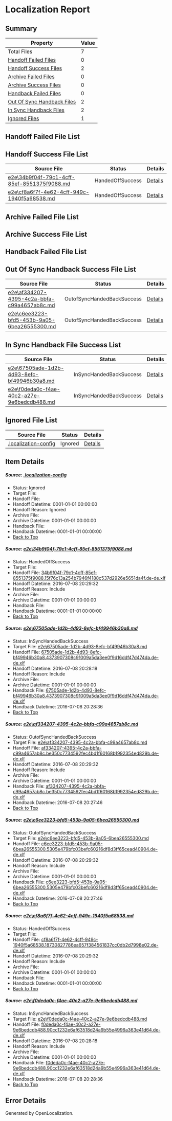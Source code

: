 # <a name='report-top'></a> Localization Report

## Summary
 Property | Value 
 -------- | ----- 
 Total Files | 7
[ Handoff Failed Files ](#handoff-failed-list)| 0
[ Handoff Success Files ](#handoff-success-list)| 2
[ Archive Failed Files ](#archive-failed-list)| 0
[ Archive Success Files ](#archive-success-list)| 0
[ Handback Failed Files ](#handback-failed-list)| 0
[ Out Of Sync Handback Files ](#outofsync-handback-success-list)| 2
[ In Sync Handback Files ](#insync-handback-success-list)| 2
[ Ignored Files ](#ignored-list)| 1

## <a name='handoff-failed-list'></a> Handoff Failed File List

## <a name='handoff-success-list'></a> Handoff Success File List
 Source File | Status | Details 
 ----------- | ------ | ------- 
 [e2e\34b9f04f-79c1-4cff-85ef-8551375f9088.md](https://github.com/OpenLocalizationTestOrg/oltest/blob/08984b8ecffdacaa0c566670b43bebb31be5e954/e2e/34b9f04f-79c1-4cff-85ef-8551375f9088.md) | HandedOffSuccess | [Details](#5196161ab75522b9ccc0fb552ea180577369d9391)
 [e2e\cf8a6f7f-4e62-4cff-949c-1940f5a68538.md](https://github.com/OpenLocalizationTestOrg/oltest/blob/8df96b33440e20f8a184e5cc0ab0bc7bb8d69dc6/e2e/cf8a6f7f-4e62-4cff-949c-1940f5a68538.md) | HandedOffSuccess | [Details](#018dabe75f10c8efd819bb3c0047a81c1aa0f8245)

## <a name='archive-failed-list'></a> Archive Failed File List

## <a name='archive-success-list'></a> Archive Success File List

## <a name='handback-failed-list'></a> Handback Failed File List

## <a name='outofsync-handback-success-list'></a> Out Of Sync Handback Success File List
 Source File | Status | Details 
 ----------- | ------ | ------- 
 [e2e\af334207-4395-4c2a-bbfa-c99a4657ab8c.md](https://github.com/OpenLocalizationTestOrg/oltest/blob/5239b1e24c773aff33fa4fd43b0e3fa037a58b72/e2e/af334207-4395-4c2a-bbfa-c99a4657ab8c.md) | OutofSyncHandedBackSuccess | [Details](#f2ebc4ba751f10d09db2486db06d876eaef387b73)
 [e2e\c6ee3223-bfd5-453b-9a05-6bea26555300.md](https://github.com/OpenLocalizationTestOrg/oltest/blob/5239b1e24c773aff33fa4fd43b0e3fa037a58b72/e2e/c6ee3223-bfd5-453b-9a05-6bea26555300.md) | OutofSyncHandedBackSuccess | [Details](#e59e63e97d0a9980b3fd1b4d2ed9979c404b74024)

## <a name='insync-handback-success-list'></a> In Sync Handback File Success List
 Source File | Status | Details 
 ----------- | ------ | ------- 
 [e2e\67505ade-1d2b-4d93-8efc-bf49946b30a8.md](https://github.com/OpenLocalizationTestOrg/oltest/blob/8d095f172cd477d61b305e55f1ed1dd98e995abe/e2e/67505ade-1d2b-4d93-8efc-bf49946b30a8.md) | InSyncHandedBackSuccess | [Details](#c990e1ae2ee6ad397e2799ad8e2055a48845cb102)
 [e2e\f0deda0c-f4ae-40c2-a27e-9e6bedcdb488.md](https://github.com/OpenLocalizationTestOrg/oltest/blob/8d095f172cd477d61b305e55f1ed1dd98e995abe/e2e/f0deda0c-f4ae-40c2-a27e-9e6bedcdb488.md) | InSyncHandedBackSuccess | [Details](#bbdec3f23ef53d3199ae2e26081ef67b942da5816)

## <a name='ignored-list'></a> Ignored File List
 Source File | Status | Details 
 ----------- | ------ | ------- 
 [.localization-config](https://github.com/OpenLocalizationTestOrg/oltest/blob/8df96b33440e20f8a184e5cc0ab0bc7bb8d69dc6/.localization-config) | Ignored | [Details](#3d4f252ac210baf56311d7e97dcc2db10974dbd20)

## Item Details
##### <a name='3d4f252ac210baf56311d7e97dcc2db10974dbd20'></a> Source: [.localization-config](https://github.com/OpenLocalizationTestOrg/oltest/blob/8df96b33440e20f8a184e5cc0ab0bc7bb8d69dc6/.localization-config)
* Status: Ignored
* Target File: 
* Handoff File: 
* Handoff Datetime: 0001-01-01 00:00:00
* Handoff Reason: Ignored
* Archive File: 
* Archive Datetime: 0001-01-01 00:00:00
* Handback File: 
* Handback Datetime: 0001-01-01 00:00:00
* [Back to Top](#report-top)

##### <a name='5196161ab75522b9ccc0fb552ea180577369d9391'></a> Source: [e2e\34b9f04f-79c1-4cff-85ef-8551375f9088.md](https://github.com/OpenLocalizationTestOrg/oltest/blob/08984b8ecffdacaa0c566670b43bebb31be5e954/e2e/34b9f04f-79c1-4cff-85ef-8551375f9088.md)
* Status: HandedOffSuccess
* Target File: 
* Handoff File: [34b9f04f-79c1-4cff-85ef-8551375f9088.15f76c13a254b7946f4188c537d2926e5651da4f.de-de.xlf](https://github.com/OpenLocalizationTestOrg/olhandoff-e2e/blob/0927516dfc10bc996ebd24a1d2231872128d8efb/ol-handoff/OpenLocalizationTestOrg/oltest-dede-fly/ci/ht/34b9f04f-79c1-4cff-85ef-8551375f9088.15f76c13a254b7946f4188c537d2926e5651da4f.de-de.xlf)
* Handoff Datetime: 2016-07-08 20:29:32
* Handoff Reason: Include
* Archive File: 
* Archive Datetime: 0001-01-01 00:00:00
* Handback File: 
* Handback Datetime: 0001-01-01 00:00:00
* [Back to Top](#report-top)

##### <a name='c990e1ae2ee6ad397e2799ad8e2055a48845cb102'></a> Source: [e2e\67505ade-1d2b-4d93-8efc-bf49946b30a8.md](https://github.com/OpenLocalizationTestOrg/oltest/blob/8d095f172cd477d61b305e55f1ed1dd98e995abe/e2e/67505ade-1d2b-4d93-8efc-bf49946b30a8.md)
* Status: InSyncHandedBackSuccess
* Target File: [e2e\67505ade-1d2b-4d93-8efc-bf49946b30a8.md](https://github.com/OpenLocalizationTestOrg/oltest-dede-fly/blob/36831adc019548ae52dd59dd169fb2749267fd3b/e2e/67505ade-1d2b-4d93-8efc-bf49946b30a8.md)
* Handoff File: [67505ade-1d2b-4d93-8efc-bf49946b30a8.4373907308c91009a5da3ee0f9d16ddf47d474da.de-de.xlf](https://github.com/OpenLocalizationTestOrg/olhandoff-e2e/blob/08b2ef0b1a2e28bb9a6a78fc5ab7e4a5e84827b7/ol-handoff/OpenLocalizationTestOrg/oltest-dede-fly/ci/ht/67505ade-1d2b-4d93-8efc-bf49946b30a8.4373907308c91009a5da3ee0f9d16ddf47d474da.de-de.xlf)
* Handoff Datetime: 2016-07-08 20:28:18
* Handoff Reason: Include
* Archive File: 
* Archive Datetime: 0001-01-01 00:00:00
* Handback File: [67505ade-1d2b-4d93-8efc-bf49946b30a8.4373907308c91009a5da3ee0f9d16ddf47d474da.de-de.xlf](https://github.com/OpenLocalizationTestOrg/olhandback-e2e/blob/86f493078927e8ded4c83e9a6c45c16b91d8eae0/ol-handback/OpenLocalizationTestOrg/oltest-dede-fly/ci/ht/67505ade-1d2b-4d93-8efc-bf49946b30a8.4373907308c91009a5da3ee0f9d16ddf47d474da.de-de.xlf)
* Handback Datetime: 2016-07-08 20:28:36
* [Back to Top](#report-top)

##### <a name='f2ebc4ba751f10d09db2486db06d876eaef387b73'></a> Source: [e2e\af334207-4395-4c2a-bbfa-c99a4657ab8c.md](https://github.com/OpenLocalizationTestOrg/oltest/blob/5239b1e24c773aff33fa4fd43b0e3fa037a58b72/e2e/af334207-4395-4c2a-bbfa-c99a4657ab8c.md)
* Status: OutofSyncHandedBackSuccess
* Target File: [e2e\af334207-4395-4c2a-bbfa-c99a4657ab8c.md](https://github.com/OpenLocalizationTestOrg/oltest-dede-fly/blob/33e42e08f1b6af6149cbfa9cb45abb61d8d7c865/e2e/af334207-4395-4c2a-bbfa-c99a4657ab8c.md)
* Handoff File: [af334207-4395-4c2a-bbfa-c99a4657ab8c.be350c7734592fec4bd1f60168b1992354ed829b.de-de.xlf](https://github.com/OpenLocalizationTestOrg/olhandoff-e2e/blob/0927516dfc10bc996ebd24a1d2231872128d8efb/ol-handoff/OpenLocalizationTestOrg/oltest-dede-fly/ci/ht/af334207-4395-4c2a-bbfa-c99a4657ab8c.be350c7734592fec4bd1f60168b1992354ed829b.de-de.xlf)
* Handoff Datetime: 2016-07-08 20:29:32
* Handoff Reason: Include
* Archive File: 
* Archive Datetime: 0001-01-01 00:00:00
* Handback File: [af334207-4395-4c2a-bbfa-c99a4657ab8c.be350c7734592fec4bd1f60168b1992354ed829b.de-de.xlf](https://github.com/OpenLocalizationTestOrg/olhandback-e2e/blob/366c12158d83ba3030fa30aa9f4030591c4d8786/ol-handback/OpenLocalizationTestOrg/oltest-dede-fly/ci/high/af334207-4395-4c2a-bbfa-c99a4657ab8c.be350c7734592fec4bd1f60168b1992354ed829b.de-de.xlf)
* Handback Datetime: 2016-07-08 20:27:46
* [Back to Top](#report-top)

##### <a name='e59e63e97d0a9980b3fd1b4d2ed9979c404b74024'></a> Source: [e2e\c6ee3223-bfd5-453b-9a05-6bea26555300.md](https://github.com/OpenLocalizationTestOrg/oltest/blob/5239b1e24c773aff33fa4fd43b0e3fa037a58b72/e2e/c6ee3223-bfd5-453b-9a05-6bea26555300.md)
* Status: OutofSyncHandedBackSuccess
* Target File: [e2e\c6ee3223-bfd5-453b-9a05-6bea26555300.md](https://github.com/OpenLocalizationTestOrg/oltest-dede-fly/blob/33e42e08f1b6af6149cbfa9cb45abb61d8d7c865/e2e/c6ee3223-bfd5-453b-9a05-6bea26555300.md)
* Handoff File: [c6ee3223-bfd5-453b-9a05-6bea26555300.5305e479bfc03befc60216df8d3ff65cead40904.de-de.xlf](https://github.com/OpenLocalizationTestOrg/olhandoff-e2e/blob/0927516dfc10bc996ebd24a1d2231872128d8efb/ol-handoff/OpenLocalizationTestOrg/oltest-dede-fly/ci/ht/c6ee3223-bfd5-453b-9a05-6bea26555300.5305e479bfc03befc60216df8d3ff65cead40904.de-de.xlf)
* Handoff Datetime: 2016-07-08 20:29:32
* Handoff Reason: Include
* Archive File: 
* Archive Datetime: 0001-01-01 00:00:00
* Handback File: [c6ee3223-bfd5-453b-9a05-6bea26555300.5305e479bfc03befc60216df8d3ff65cead40904.de-de.xlf](https://github.com/OpenLocalizationTestOrg/olhandback-e2e/blob/366c12158d83ba3030fa30aa9f4030591c4d8786/ol-handback/OpenLocalizationTestOrg/oltest-dede-fly/ci/high/c6ee3223-bfd5-453b-9a05-6bea26555300.5305e479bfc03befc60216df8d3ff65cead40904.de-de.xlf)
* Handback Datetime: 2016-07-08 20:27:46
* [Back to Top](#report-top)

##### <a name='018dabe75f10c8efd819bb3c0047a81c1aa0f8245'></a> Source: [e2e\cf8a6f7f-4e62-4cff-949c-1940f5a68538.md](https://github.com/OpenLocalizationTestOrg/oltest/blob/8df96b33440e20f8a184e5cc0ab0bc7bb8d69dc6/e2e/cf8a6f7f-4e62-4cff-949c-1940f5a68538.md)
* Status: HandedOffSuccess
* Target File: 
* Handoff File: [cf8a6f7f-4e62-4cff-949c-1940f5a68538.18730827786ea657f384561837cc0db2d7998e02.de-de.xlf](https://github.com/OpenLocalizationTestOrg/olhandoff-e2e/blob/0927516dfc10bc996ebd24a1d2231872128d8efb/ol-handoff/OpenLocalizationTestOrg/oltest-dede-fly/ci/ht/cf8a6f7f-4e62-4cff-949c-1940f5a68538.18730827786ea657f384561837cc0db2d7998e02.de-de.xlf)
* Handoff Datetime: 2016-07-08 20:29:32
* Handoff Reason: Include
* Archive File: 
* Archive Datetime: 0001-01-01 00:00:00
* Handback File: 
* Handback Datetime: 0001-01-01 00:00:00
* [Back to Top](#report-top)

##### <a name='bbdec3f23ef53d3199ae2e26081ef67b942da5816'></a> Source: [e2e\f0deda0c-f4ae-40c2-a27e-9e6bedcdb488.md](https://github.com/OpenLocalizationTestOrg/oltest/blob/8d095f172cd477d61b305e55f1ed1dd98e995abe/e2e/f0deda0c-f4ae-40c2-a27e-9e6bedcdb488.md)
* Status: InSyncHandedBackSuccess
* Target File: [e2e\f0deda0c-f4ae-40c2-a27e-9e6bedcdb488.md](https://github.com/OpenLocalizationTestOrg/oltest-dede-fly/blob/36831adc019548ae52dd59dd169fb2749267fd3b/e2e/f0deda0c-f4ae-40c2-a27e-9e6bedcdb488.md)
* Handoff File: [f0deda0c-f4ae-40c2-a27e-9e6bedcdb488.90cc1232e6af63518d24a9b55e4996a363e41d64.de-de.xlf](https://github.com/OpenLocalizationTestOrg/olhandoff-e2e/blob/08b2ef0b1a2e28bb9a6a78fc5ab7e4a5e84827b7/ol-handoff/OpenLocalizationTestOrg/oltest-dede-fly/ci/ht/f0deda0c-f4ae-40c2-a27e-9e6bedcdb488.90cc1232e6af63518d24a9b55e4996a363e41d64.de-de.xlf)
* Handoff Datetime: 2016-07-08 20:28:18
* Handoff Reason: Include
* Archive File: 
* Archive Datetime: 0001-01-01 00:00:00
* Handback File: [f0deda0c-f4ae-40c2-a27e-9e6bedcdb488.90cc1232e6af63518d24a9b55e4996a363e41d64.de-de.xlf](https://github.com/OpenLocalizationTestOrg/olhandback-e2e/blob/86f493078927e8ded4c83e9a6c45c16b91d8eae0/ol-handback/OpenLocalizationTestOrg/oltest-dede-fly/ci/ht/f0deda0c-f4ae-40c2-a27e-9e6bedcdb488.90cc1232e6af63518d24a9b55e4996a363e41d64.de-de.xlf)
* Handback Datetime: 2016-07-08 20:28:36
* [Back to Top](#report-top)


## Error Details

Generated by OpenLocalization.
